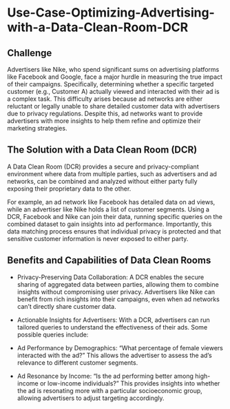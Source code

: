 # Use-Case-Optimizing-Advertising-with-a-Data-Clean-Room-DCR

## Challenge
Advertisers like Nike, who spend significant sums on advertising platforms like Facebook and Google, face a major hurdle in measuring the true impact of their campaigns. Specifically, determining whether a specific targeted customer (e.g., Customer A) actually viewed and interacted with their ad is a complex task. This difficulty arises because ad networks are either reluctant or legally unable to share detailed customer data with advertisers due to privacy regulations. Despite this, ad networks want to provide advertisers with more insights to help them refine and optimize their marketing strategies.


## The Solution with a Data Clean Room (DCR)
A Data Clean Room (DCR) provides a secure and privacy-compliant environment where data from multiple parties, such as advertisers and ad networks, can be combined and analyzed without either party fully exposing their proprietary data to the other.

For example, an ad network like Facebook has detailed data on ad views, while an advertiser like Nike holds a list of customer segments. Using a DCR, Facebook and Nike can join their data, running specific queries on the combined dataset to gain insights into ad performance. Importantly, this data matching process ensures that individual privacy is protected and that sensitive customer information is never exposed to either party.


## Benefits and Capabilities of Data Clean Rooms

- Privacy-Preserving Data Collaboration:
A DCR enables the secure sharing of aggregated data between parties, allowing them to combine insights without compromising user privacy. Advertisers like Nike can benefit from rich insights into their campaigns, even when ad networks can’t directly share customer data.

- Actionable Insights for Advertisers:
With a DCR, advertisers can run tailored queries to understand the effectiveness of their ads. Some possible queries include:

- Ad Performance by Demographics: “What percentage of female viewers interacted with the ad?” This allows the advertiser to assess the ad’s relevance to different customer segments.

- Ad Resonance by Income: “Is the ad performing better among high-income or low-income individuals?” This provides insights into whether the ad is resonating more with a particular socioeconomic group, allowing advertisers to adjust targeting accordingly.

